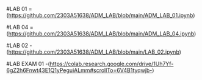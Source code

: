 #LAB 01 = (https://github.com/2303A51638/ADM_LAB/blob/main/ADM_LAB_01.ipynb)

#LAB 04 = (https://github.com/2303A51638/ADM_LAB/blob/main/ADM_LAB_04.ipynb)

#LAB 02 - (https://github.com/2303A51638/ADM_LAB/blob/main/LAB_02.ipynb)

#LAB EXAM 01 -(https://colab.research.google.com/drive/1Uh7Yf-6gZ2h6Fnwt43E1Q1yPeguiALmm#scrollTo=6V4B1tyqwjb-)
